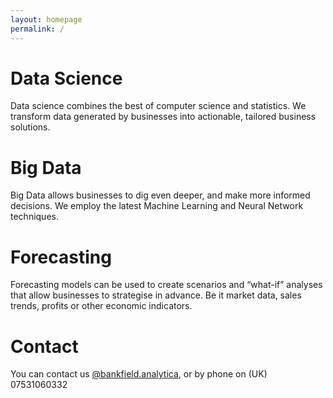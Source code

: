 ```yaml
---
layout: homepage
permalink: /
---
```

    
<div id="main" role="main">
  <div class="wrap">
    <div class="page-title">
            <h1></h1>
    </div>

<div class="archive-wrap">
<div class="page-content">
<div class="tiles">

<div class="tile">
  <h1>Data Science</h1>
  <p>Data science combines the best of computer science and statistics. We transform data generated by businesses into actionable, tailored business solutions.</p>
</div><!-- /.tile -->

<div class="tile">
  <h1>Big Data</h1>
  <p>Big Data allows businesses to dig even deeper, and make more informed decisions. We employ the latest Machine Learning and Neural Network techniques.</p>
</div><!-- /.tile -->

<div class="tile">
  <h1>Forecasting</h1>
  <p>Forecasting models can be used to create scenarios and “what-if” analyses that allow businesses to strategise in advance. Be it market data, sales trends, profits or other economic indicators.</p>
</div><!-- /.tile -->

<div class="tile">
  <h1>Contact</h1>
  <p>You can contact us <a href="mailto:bankfield.analytica@gmail.com">@bankfield.analytica</a>, or by phone on (UK) 07531060332</p>
</div><!-- /.tile -->

</div><!-- /.tiles -->
</div><!-- /.page-content -->
</div><!-- /.archive-wrap -->

</div><!-- /.wrap -->
</div><!-- /#main -->
